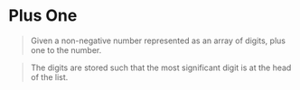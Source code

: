 Plus One
========

>Given a non-negative number represented as an array of digits, 
>plus one to the number.

>The digits are stored such that the most significant digit is at the head of 
>the list.
